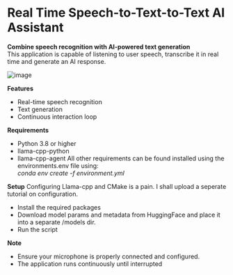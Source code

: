 # Real Time Speech-to-Text-to-Text AI Assistant

**Combine speech recognition with AI-powered text generation** <br>
This application is capable of listening to user speech, transcribe it in real time and generate an AI response. <br>

![image](https://github.com/user-attachments/assets/99d83bca-05cc-4a35-b9ce-3597d8d59eee)

**Features**
- Real-time speech recognition
- Text generation
- Continuous interaction loop

**Requirements**
- Python 3.8 or higher
- llama-cpp-python
- llama-cpp-agent
All other requirements can be found installed using the environments.env file using: <br>
*conda env create -f environment.yml*

**Setup**
Configuring Llama-cpp and CMake is a pain. I shall upload a seperate tutorial on configuration.
- Install the required packages
-  Download model params and metadata from HuggingFace and place it into a separate /models dir. 
-  Run the script

**Note**
- Ensure your microphone is properly connected and configured.
- The application runs continuously until interrupted
